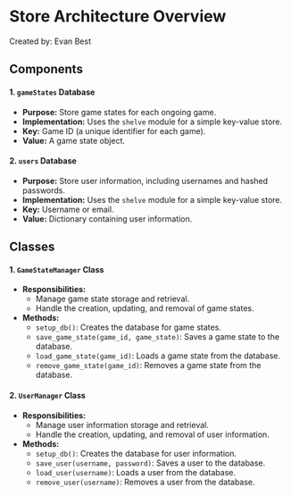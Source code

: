# Store Architecture Overview
Created by: Evan Best

## Components

#### 1. `gameStates` Database
   - **Purpose:** Store game states for each ongoing game.
   - **Implementation:** Uses the `shelve` module for a simple key-value store.
   - **Key:** Game ID (a unique identifier for each game).
   - **Value:** A game state object.

#### 2. `users` Database
   - **Purpose:** Store user information, including usernames and hashed passwords.
   - **Implementation:** Uses the `shelve` module for a simple key-value store.
   - **Key:** Username or email.
   - **Value:** Dictionary containing user information.

## Classes

#### 1. `GameStateManager` Class
   - **Responsibilities:**
     - Manage game state storage and retrieval.
     - Handle the creation, updating, and removal of game states.
   - **Methods:**
     - `setup_db()`: Creates the database for game states.
     - `save_game_state(game_id, game_state)`: Saves a game state to the database.
     - `load_game_state(game_id)`: Loads a game state from the database.
     - `remove_game_state(game_id)`: Removes a game state from the database.

#### 2. `UserManager` Class
   - **Responsibilities:**
     - Manage user information storage and retrieval.
     - Handle the creation, updating, and removal of user information.
   - **Methods:**
     - `setup_db()`: Creates the database for user information.
     - `save_user(username, password)`: Saves a user to the database.
     - `load_user(username)`: Loads a user from the database.
     - `remove_user(username)`: Removes a user from the database.

